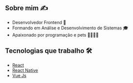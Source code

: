 ## Sobre mim ✍️
- Desenvolvedor Frontend 🚀 
- Formando em Análise e Desenvolvimento de Sistemas 🎓
- Apaixonado por programação e pets 👨‍💻💙🐶

## Tecnologias que trabalho 🛠️
- [React](https://pt-br.reactjs.org/)
- [React Native](https://reactnative.dev/)
- [Vue Js](https://vuejs.org/)
